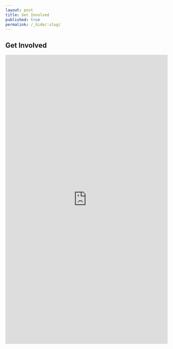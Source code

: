 ```yaml
---
layout: post
title: Get Involved
published: true
permalink: /_hide/:slug/
---
```


<section id="get_involved" class="content-section text-center">
    <div class="banner-section">
    </div>
    <h2>Get Involved</h2>
    <div class="get-involved">
      <iframe src="https://docs.google.com/a/developmentarc.com/forms/d/1JwSplHd3nsuhr9KVt88XcVEBUBmXdUg5ExFYrNvsvVc/viewform?embedded=true" width="100%" height="900" frameborder="0" marginheight="0" marginwidth="0">Loading...</iframe>
    </div>
</section>
